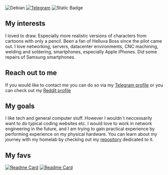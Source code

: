

<!--- ![Cloudflare](https://img.shields.io/badge/Cloudflare-F38020?style=for-the-badge&logo=Cloudflare&logoColor=white) 
![Proxmox](https://img.shields.io/badge/proxmox-proxmox?style=for-the-badge&logo=proxmox&logoColor=%23E57000&labelColor=%232b2a33&color=%232b2a33) --->
![Debian](https://img.shields.io/badge/Debian-D70A53?style=for-the-badge&logo=debian&logoColor=white)
[![Telegram](https://img.shields.io/badge/Telegram-2CA5E0?style=for-the-badge&logo=telegram&logoColor=white)](https://t.me/Andretexh)
![Static Badge](https://img.shields.io/badge/MikroTik-%23363636?style=for-the-badge&logo=Mikrotik)
</br>
## My interests 
I loved to draw. Especially more realistic versions of characters from cartoons with only a pencil. Been a fan of Helluva Boss since the pilot came out. I love networking, servers, datacenter environments, CNC machining, welding and soldering, smartphones, especially Apple iPhones. Did some repairs of Samsung smartphones. 
</br>
## Reach out to me
If you would like to contact me you can do so via my <a href="https://t.me/Andrtexh" target="_blank">Telegram profile</a> or you can check out my <a href="https://www.reddit.com/user/Acensxandrea/">Reddit profile</a>
</br>

## My goals
I like tech and general computer stuff. However I wouldn`t neccessarily want to do typical coding websites etc. I would love to work in network engineering in the future, and I am trying to gain practical experience by performing experience on my physical hardware. You can learn about my journey with my homelab by checking out my <a href="https://github.com/AndreansxTech/My-homelab" target="_blank">repository</a> dedicated to it. 
</br>
## My favs
[![Readme Card](https://github-readme-stats.vercel.app/api/pin/?username=AndreansxTech&theme=outrun&repo=My-homelab)](https://github.com/AndreansxTech/My-homelab)
[![Readme Card](https://github-readme-stats.vercel.app/api/pin/?username=AndreansxTech&theme=outrun&repo=Staszic360)](https://github.com/AndreansxTech/Staszic360)
